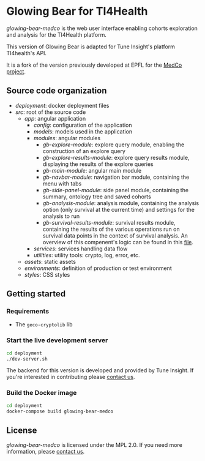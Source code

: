 # Glowing Bear for TI4Health
*glowing-bear-medco* is the web user interface enabling cohorts exploration and analysis for the TI4Health platform.

This version of Glowing Bear is adapted for Tune Insight's platform TI4health's API.

It is a fork of the version previously developed at EPFL for the [MedCo project](https://medco.epfl.ch/).

## Source code organization
- *deployment*: docker deployment files
- *src*: root of the source code
  - *app*: angular application
    - *config*: configuration of the application
    - *models*: models used in the application
    - *modules*: angular modules
      - *gb-explore-module*: explore query module, enabling the construction of an explore query
      - *gb-explore-results-module*: explore query results module, displaying the results of the explore queries
      - *gb-main-module*: angular main module
      - *gb-navbar-module*: navigation bar module, containing the menu with tabs
      - *gb-side-panel-module*: side panel module, containing the summary, ontology tree and saved cohorts
      - *gb-analysis-module*: analysis module, containing the analysis option (only survival at the current time) and settings for the analysis to run
      - *gb-survival-results-module*: survival results module, containing the results of the various operations run on survival data points in the context of survival analysis. An overview of this compenent's logic can be found in this [file](https://github.com/tuneinsight/glowing-bear-medco/src/survival-analysis.md).
    - *services*: services handling data flow
    - *utilities*: utility tools: crypto, log, error, etc.
  - *assets*: static assets 
  - *environments*: definition of production or test environment
  - *styles*: CSS styles

## Getting started

### Requirements
- The `geco-cryptolib` lib

### Start the live development server
```bash
cd deployment
./dev-server.sh
```

The backend for this version is developed and provided by Tune Insight. If you're interested in contributing please [contact us](contact@tuneinsight.com).


### Build the Docker image
```bash
cd deployment
docker-compose build glowing-bear-medco
```

## License
*glowing-bear-medco* is licensed under the MPL 2.0. If you need more information, please [contact us](contact@tuneinsight.com).